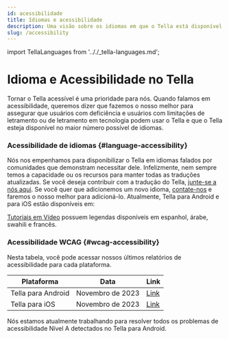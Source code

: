 ```yaml
---
id: acessibilidade
title: Idiomas e acessibilidade
description: Uma visão sobre os idiomas em que o Tella está disponível e considerações sobre accessibilidade.
slug: /accessibility
---
```

import TellaLanguages from '.././_tella-languages.md';


# Idioma e Acessibilidade no Tella

Tornar o Tella acessível é uma prioridade para nós. Quando falamos em acessibilidade, queremos dizer que fazemos o nosso melhor para assegurar que usuários com deficiência e usuários com limitações de letramento ou de letramento em tecnologia podem usar o Tella e que o Tella esteja disponível no maior número possível de idiomas.


### Acessibilidade de idiomas {#language-accessibility}

Nós nos empenhamos para disponibilizar o Tella em idiomas falados por comunidades que demonstram necessitar dele. Infelizmente, nem sempre temos a capacidade ou os recursos para manter todas as traduções atualizadas. Se você deseja contribuir com a tradução do Tella, [junte-se a nós aqui](/translating-tella). Se você quer que adicionemos um novo idioma, [contate-nos](/contact-us) e faremos o nosso melhor para adicioná-lo. Atualmente, Tella para Android e para iOS estão disponíveis em:

<TellaLanguages/>

[Tutoriais em Vídeo](/video-tutorials) possuem legendas disponíveis em espanhol, árabe, swahili e francês.




### Acessibilidade WCAG {#wcag-accessibility}

Nesta tabela, você pode acessar nossos últimos relatórios de acessibilidade para cada plataforma.

| **Plataforma** | **Data** | **Link** |
| -----|-----|------ |  
| Tella para Android | Novembro de 2023 | [Link](</assets/2023.11 - Tella Android accessibility audit.docx.pdf>) | 
| Tella para iOS | Novembro de 2023 | [Link](</assets/2023.11 - Tella iOS accessibility audit.docx.pdf>) | 

Nós estamos atualmente trabalhando para resolver todos os problemas de acessibilidade Nível A detectados no Tella para Android.



